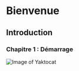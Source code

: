 # Bienvenue
## Introduction
### Chapitre 1 : Démarrage

![Image of Yaktocat](https://octodex.github.com/images/yaktocat.png)

